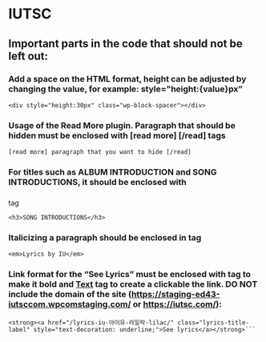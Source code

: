 # IUTSC
## Important parts in the code that should not be left out:
### Add a space on the HTML format, height can be adjusted by changing the value, for example: style="height:{value}px”
```<div style="height:30px" class="wp-block-spacer"></div>```
### Usage of the Read More plugin. Paragraph that should be hidden must be enclosed with [read more] [/read] tags 
```[read more] paragraph that you want to hide [/read]```
### For titles such as ALBUM INTRODUCTION and SONG INTRODUCTIONS, it should be enclosed with <h3></h3> tag 
```<h3>SONG INTRODUCTIONS</h3>```
### Italicizing a paragraph should be enclosed in <em></em> tag
```<em>Lyrics by IU</em>```
### Link format for the “See Lyrics” must be enclosed with <strong></strong> tag to make it bold and <a href="example-link.com">Text</a> tag to create a clickable the link. DO NOT include the domain of the site (https://staging-ed43-iutsccom.wpcomstaging.com/ or https://iutsc.com/): 
``` Correct format:
<strong><a href="/lyrics-iu-아이유-라일락-lilac/" class="lyrics-title-label" style="text-decoration: underline;">See lyrics</a></strong>```

